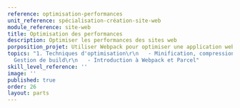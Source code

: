 ```yaml
---
reference: optimisation-performances
unit_reference: spécialisation-création-site-web
module_reference: site-web
title: Optimisation des performances
description: Optimiser les performances des sites web
porposition_projet: Utiliser Webpack pour optimiser une application web
topics: "1. Techniques d'optimisation\r\n   - Minification, compression, lazy loading\r\n2.
  Gestion de build\r\n   - Introduction à Webpack et Parcel"
skill_level_reference: ''
image: ''
published: true
order: 26
layout: parts
---
```

